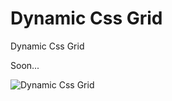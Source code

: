 # Dynamic Css Grid

Dynamic Css Grid

Soon...


![Dynamic Css Grid](https://github.com/obilikvar/Dynamic-Grid/blob/master/taslak_r2_c1.jpg)
